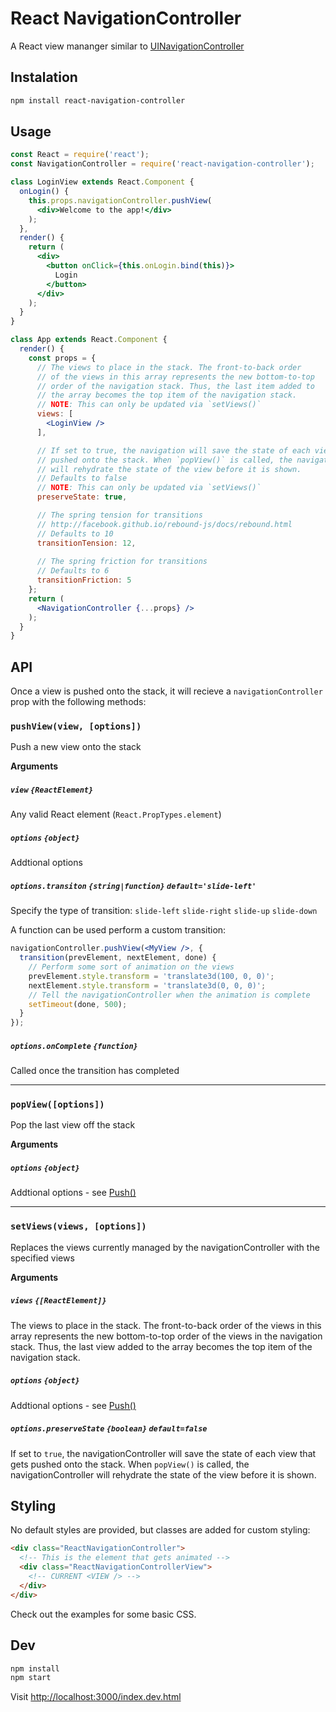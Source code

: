 # React NavigationController

A React view mananger similar to [UINavigationController][ios-controller]

## Instalation

```bash
npm install react-navigation-controller
```

## Usage

```jsx
const React = require('react');
const NavigationController = require('react-navigation-controller');

class LoginView extends React.Component {
  onLogin() {
    this.props.navigationController.pushView(
      <div>Welcome to the app!</div>
    );
  },
  render() {
    return (
      <div>
        <button onClick={this.onLogin.bind(this)}>
          Login
        </button>
      </div>
    );
  }
}

class App extends React.Component {
  render() {
    const props = {
      // The views to place in the stack. The front-to-back order
      // of the views in this array represents the new bottom-to-top
      // order of the navigation stack. Thus, the last item added to
      // the array becomes the top item of the navigation stack.
      // NOTE: This can only be updated via `setViews()`
      views: [
        <LoginView />
      ],

      // If set to true, the navigation will save the state of each view that
      // pushed onto the stack. When `popView()` is called, the navigationController
      // will rehydrate the state of the view before it is shown.
      // Defaults to false
      // NOTE: This can only be updated via `setViews()`
      preserveState: true,

      // The spring tension for transitions
      // http://facebook.github.io/rebound-js/docs/rebound.html
      // Defaults to 10
      transitionTension: 12,
      
      // The spring friction for transitions
      // Defaults to 6
      transitionFriction: 5
    };
    return (
      <NavigationController {...props} />
    );
  }
}
```

## API

Once a view is pushed onto the stack, it will recieve a `navigationController` prop
with the following methods:

### `pushView(view, [options])`

Push a new view onto the stack

**Arguments**

##### `view` `{ReactElement}`

Any valid React element (`React.PropTypes.element`)

##### `options` `{object}` <a name="push-options"></a>

Addtional options

##### `options.transiton` `{string|function}` `default='slide-left'`

Specify the type of transition: `slide-left` `slide-right` `slide-up` `slide-down`

A function can be used perform a custom transition:

```jsx
navigationController.pushView(<MyView />, {
  transition(prevElement, nextElement, done) {
    // Perform some sort of animation on the views
    prevElement.style.transform = 'translate3d(100, 0, 0)';
    nextElement.style.transform = 'translate3d(0, 0, 0)';
    // Tell the navigationController when the animation is complete
    setTimeout(done, 500);
  }
});
```

##### `options.onComplete` `{function}`

Called once the transition has completed

***

### `popView([options])`

Pop the last view off the stack

**Arguments**

##### `options` `{object}`

Addtional options - see [Push()](#push-options)

***

### `setViews(views, [options])`

Replaces the views currently managed by the navigationController
with the specified views

**Arguments**

##### `views` `{[ReactElement]}`

The views to place in the stack. The front-to-back order of the
views in this array represents the new bottom-to-top order of the views
in the navigation stack. Thus, the last view added to the array
becomes the top item of the navigation stack.

##### `options` `{object}`

Addtional options - see [Push()](#push-options)

##### `options.preserveState` `{boolean}` `default=false`

If set to `true`, the navigationController will save the state
of each view that gets pushed onto the stack. When `popView()` is called,
the navigationController will rehydrate the state of the view before it is shown.

## Styling

No default styles are provided, but classes are added for custom styling:

```html
<div class="ReactNavigationController">
  <!-- This is the element that gets animated -->
  <div class="ReactNavigationControllerView">
    <!-- CURRENT <VIEW /> -->
  </div>
</div>
```

Check out the examples for some basic CSS.

## Dev

```bash
npm install
npm start
```

Visit [http://localhost:3000/index.dev.html]()

[ios-controller]: https://developer.apple.com/library/ios/documentation/UIKit/Reference/UINavigationController_Class/
